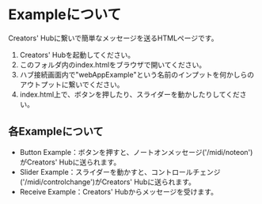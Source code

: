 # Exampleについて

Creators' Hubに繋いで簡単なメッセージを送るHTMLページです。

1. Creators' Hubを起動してください。
2. このフォルダ内のindex.htmlをブラウザで開いてください。
3. ハブ接続画面内で"webAppExample"という名前のインプットを何かしらのアウトプットに繋いでください。
4. index.html上で、ボタンを押したり、スライダーを動かしたりしてください。


## 各Exampleについて

- Button Example：ボタンを押すと、ノートオンメッセージ('/midi/noteon')がCreators' Hubに送られます。
- Slider Example：スライダーを動かすと、コントロールチェンジ('/midi/controlchange')がCreators' Hubに送られます。
- Receive Example：Creators' Hubからメッセージを受けます。
